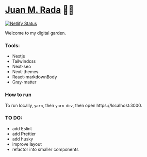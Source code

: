 # [Juan M. Rada](https://www.juanmrada.com/) 🧑‍🔬

[![Netlify Status](https://api.netlify.com/api/v1/badges/dba56373-62fa-4d6a-8934-250773d1c97e/deploy-status)](https://app.netlify.com/sites/juanmrada/deploys)

Welcome to my digital garden.

### Tools:

- Nextjs
- Tailwindcss
- Next-seo
- Next-themes
- React-markdownBody
- Gray-matter

### How to run

To run locally, `yarn`, then `yarn dev`, then open https://localhost:3000.

### TO DO:

- add Eslint
- add Prettier
- add husky
- improve layout
- refactor into smaller components

